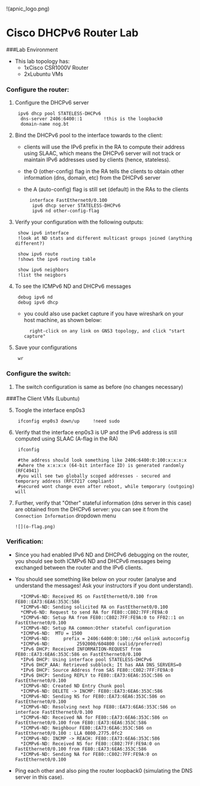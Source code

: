 !(apnic_logo.png)
# Cisco DHCPv6 Router Lab 

###Lab Environment
	
* This lab topology has:
	* 1xCisco CSR1000V Router
	* 2xLubuntu VMs
	
      

### Configure the router:

1. Configure the DHCPv6 server

		ipv6 dhcp pool STATELESS-DHCPv6
		 dns-server 2406:6400::1		!this is the loopback0
		 domain-name nog.bt
		
	
2. Bind the DHCPv6 pool to the interface towards to the client:
	* clients will use the IPv6 prefix in the RA to compute their address using SLAAC, which means the DHCPv6 server will not track or maintain IPv6 addresses used by clients (hence, stateless).
	* the O (other-config) flag in the RA tells the clients to obtain other information (dns, domain, etc) from the DHCPv6 server
	* the A (auto-config) flag is still set (default) in the RAs to the clients
	
			interface FastEthernet0/0.100
			 ipv6 dhcp server STATELESS-DHCPv6
			 ipv6 nd other-config-flag 
			

4. Verify your configuration with the following outputs:

		show ipv6 interface 
		!look at ND stats and different multicast groups joined (anything different?)
		
		show ipv6 route     
		!shows the ipv6 routing table
		
		show ipv6 neighbors
		!list the neigbors
		
5. To see the ICMPv6 ND and DHCPv6 messages
		
		debug ipv6 nd
		debug ipv6 dhcp
	
	* you could also use packet capture if you have wireshark on your host machine, as shown below:
	
			right-click on any link on GNS3 topology, and click "start capture"
		
6. Save your configurations
			
		wr	

### Configure the switch:
1. The switch configuration is same as before (no changes necessary)

			
###The Client VMs (Lubuntu)
		
5. Toogle the interface enp0s3 

		ifconfig enp0s3 down/up		!need sudo
		
6. Verify that the interface enp0s3 is UP and the IPv6 address is still computed using SLAAC (A-flag in the RA)
			
		ifconfig
		
		#the address should look something like 2406:6400:0:100:x:x:x:x
		#where the x:x:x:x (64-bit interface ID) is generated randomly (RFC4941)
		#you will see two globally scoped addresses - secured and temporary address (RFC7217 compliant)
		#secured wont change even after reboot, while temporary (outgoing) will		
6. Further, verify that "Other" stateful information (dns server in this case) are obtained from the DHCPv6 server: you can see it from the `Connection Information` dropdown menu

	   ![](o-flag.png)
	   

### Verification:		
* Since you had enabled IPv6 ND and DHCPv6 debugging on the router, you should see both ICMPv6 ND and DHCPv6 messages being exchanged between the router and the IPv6 clients.

* You should see something like below on your router (analyse and understand the messages! Ask your instructors if you dont understand).

		*ICMPv6-ND: Received RS on FastEthernet0/0.100 from FE80::EA73:6EA6:353C:586
		*ICMPv6-ND: Sending solicited RA on FastEthernet0/0.100
		*CMPv6-ND: Request to send RA for FE80::C802:7FF:FE9A:0
		*ICMPv6-ND: Setup RA from FE80::C802:7FF:FE9A:0 to FF02::1 on FastEthernet0/0.100
		*ICMPv6-ND: Setup RA common:Other stateful configuration
		*ICMPv6-ND:  MTU = 1500
		*ICMPv6-ND:     prefix = 2406:6400:0:100::/64 onlink autoconfig
		*ICMPv6-ND: 	     2592000/604800 (valid/preferred)
		*IPv6 DHCP: Received INFORMATION-REQUEST from FE80::EA73:6EA6:353C:586 on FastEthernet0/0.100
		*IPv6 DHCP: Using interface pool STATELESS-DHCPv6
		*IPv6 DHCP_AAA: Retrieved subblock; It has AAA DNS_SERVERS=0
		*IPv6 DHCP: Source Address from SAS FE80::C802:7FF:FE9A:0
		*IPv6 DHCP: Sending REPLY to FE80::EA73:6EA6:353C:586 on FastEthernet0/0.100
		*ICMPv6-ND: Created ND Entry Chunk pool
		*ICMPv6-ND: DELETE -> INCMP: FE80::EA73:6EA6:353C:586
		*ICMPv6-ND: Sending NS for FE80::EA73:6EA6:353C:586 on FastEthernet0/0.100
		*ICMPv6-ND: Resolving next hop FE80::EA73:6EA6:353C:586 on interface FastEthernet0/0.100
		*ICMPv6-ND: Received NA for FE80::EA73:6EA6:353C:586 on FastEthernet0/0.100 from FE80::EA73:6EA6:353C:586
		*ICMPv6-ND: Neighbour FE80::EA73:6EA6:353C:586 on FastEthernet0/0.100 : LLA 0800.2775.0fc2
		*ICMPv6-ND: INCMP -> REACH: FE80::EA73:6EA6:353C:586
		*ICMPv6-ND: Received NS for FE80::C802:7FF:FE9A:0 on FastEthernet0/0.100 from FE80::EA73:6EA6:353C:586
		*ICMPv6-ND: Sending NA for FE80::C802:7FF:FE9A:0 on FastEthernet0/0.100

* Ping each other and also ping the router loopback0 (simulating the DNS server in this case).
